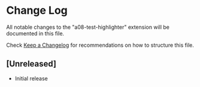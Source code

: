 # Change Log
All notable changes to the "a08-test-highlighter" extension will be documented in this file.

Check [Keep a Changelog](http://keepachangelog.com/) for recommendations on how to structure this file.

## [Unreleased]
- Initial release
